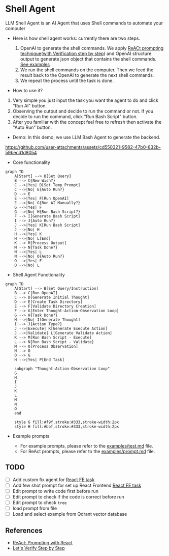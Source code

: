 # Shell Agent

LLM Shell Agent is an AI Agent that uses Shell commands to automate your computer

- Here is how shell agent works: currently there are two steps.

  1. OpenAI to generate the shell commands. We apply [ReACt prompting technique](#references)([with Verification step by step](#references)) and OpenAI structure output to generate json object that contains the shell commands. [See examples](../data/success/)
  2. We run the shell commands on the computer. Then we feed the result back to the OpenAI to generate the next shell commands.
  3. We repeat the process until the task is done.

- How to use it?

1. Very simple you just input the task you want the agent to do and click "Run AI" button.
2. Observing the output and decide to run the command or not. If you decide to run the command, click "Run Bash Script" button.
3. After you familiar with the concept feel free to refresh then activate the "Auto Run" button.

- Demo: In this demo, we use LLM Bash Agent to generate the backend.

https://github.com/user-attachments/assets/cd550321-9582-47b0-832b-59becd1d8054

- Core functionality

```mermaid
graph TD
    A[Start] --> B[Set Query]
    B --> C{New Wish?}
    C -->|Yes| D[Set Temp Prompt]
    C -->|No| E{Auto Run?}
    D --> E
    E -->|Yes| F[Run OpenAI]
    E -->|No| G{Run AI Manually?}
    G -->|Yes| F
    G -->|No| H{Run Bash Script?}
    F --> I[Generate Bash Script]
    I --> J{Auto Run?}
    J -->|Yes| K[Run Bash Script]
    J -->|No| H
    H -->|Yes| K
    H -->|No| L[End]
    K --> M[Process Output]
    M --> N{Task Done?}
    N -->|Yes| L
    N -->|No| O{Auto Run?}
    O -->|Yes| F
    O -->|No| L
```

- Shell Agent Functionality

```mermaid
graph TD
    A[Start] --> B[Set Query/Instruction]
    B --> C[Run OpenAI]
    C --> D[Generate Initial Thought]
    D --> E[Create Task Directory]
    E --> F[Validate Directory Creation]
    F --> G[Enter Thought-Action-Observation Loop]
    G --> H{Task Done?}
    H -->|No| I[Generate Thought]
    I --> J{Action Type?}
    J -->|Execute| K[Generate Execute Action]
    J -->|Validate| L[Generate Validate Action]
    K --> M[Run Bash Script - Execute]
    L --> N[Run Bash Script - Validate]
    M --> O[Process Observation]
    N --> O
    O --> G
    H -->|Yes| P[End Task]

    subgraph "Thought-Action-Observation Loop"
    G
    H
    I
    J
    K
    L
    M
    N
    O
    end

    style G fill:#f9f,stroke:#333,stroke-width:2px
    style H fill:#bbf,stroke:#333,stroke-width:2px
```

- Example prompts

  - For example prompts, please refer to the [examples/test.md](examples/test.md) file.
  - For ReAct prompts, please refer to the [examples/prompt.md](examples/prompt.md) file.

## TODO

- [ ] Add custom fix agent for [React FE task](data/success/long_fix_create_react_fe_login_page_and_started_at_port_3504_1728830237432.json)
- [ ] Add few shot prompt for set up React Frontend [React FE task](data/success/long_fix_create_react_fe_login_page_and_started_at_port_3504_1728830237432.json)
- [ ] Edit prompt to write code first before run
- [ ] Edit prompt to check if the code is correct before run
- [ ] Edit prompt to check `tree`
- [ ] load prompt from file
- [ ] Load and select example from Qdrant vector database

## References

- [ReAct: Prompting with React](https://react-lm.github.io/)
- [Let's Verify Step by Step](https://arxiv.org/abs/2305.20050)

